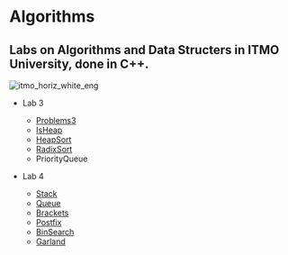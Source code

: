 # Algorithms
## Labs on Algorithms and Data Structers in ITMO University, done in C++.
![itmo_horiz_white_eng](https://user-images.githubusercontent.com/95085670/175139670-4b2ff314-b361-4914-9c2a-7309a33487ed.jpg)
 
+ Lab 3
  + [Problems3](https://github.com/ElderEv1l/algorithms/blob/main/Lab3/problems3.pdf)
  + [IsHeap](https://github.com/ElderEv1l/algorithms/blob/main/Lab3/IsHeap.cpp)
  + [HeapSort](https://github.com/ElderEv1l/algorithms/blob/main/Lab3/HeapSort.cpp)
  + [RadixSort](https://github.com/ElderEv1l/algorithms/blob/main/Lab3/RadixSort.cpp)
  + PriorityQueue

+ Lab 4
  + [Stack](https://github.com/ElderEv1l/algorithms/blob/main/Lab4/Stack.cpp)
  + [Queue](https://github.com/ElderEv1l/algorithms/blob/main/Lab4/Queue.cpp)
  + [Brackets](https://github.com/ElderEv1l/algorithms/blob/main/Lab4/Brackets.cpp)
  + [Postfix](https://github.com/ElderEv1l/algorithms/blob/main/Lab4/Postfix.cpp)
  + [BinSearch](https://github.com/ElderEv1l/algorithms/blob/main/Lab4/BinSearch.cpp)
  + [Garland](https://github.com/ElderEv1l/algorithms/blob/main/Lab4/Garland.cpp)
